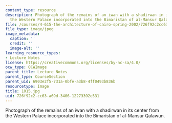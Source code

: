 ```yaml
---
content_type: resource
description: Photograph of the remains of an iwan with a shadirwan in its center from
  the Western Palace incorporated into the Bimaristan of al-Mansur Qalawun.
file: /courses/4-615-the-architecture-of-cairo-spring-2002/726f92c2cc63a69d340612273392e531_1015.jpg
file_type: image/jpeg
image_metadata:
  caption: ''
  credit: ''
  image-alt: ''
learning_resource_types:
- Lecture Notes
license: https://creativecommons.org/licenses/by-nc-sa/4.0/
ocw_type: OCWImage
parent_title: Lecture Notes
parent_type: CourseSection
parent_uid: 6903e2f5-731a-0bfe-a3b8-4ff0493b836b
resourcetype: Image
title: 1015.jpg
uid: 726f92c2-cc63-a69d-3406-12273392e531
---
```

Photograph of the remains of an iwan with a shadirwan in its center from the Western Palace incorporated into the Bimaristan of al-Mansur Qalawun.